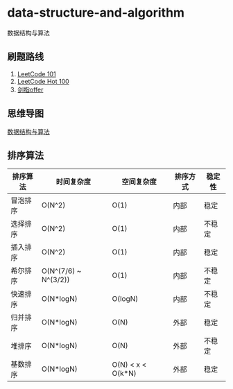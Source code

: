 # data-structure-and-algorithm
数据结构与算法

## 刷题路线

1. [LeetCode 101](https://github.com/changgyhub/leetcode_101/)
2. [LeetCode Hot 100](https://leetcode.cn/problem-list/2cktkvj/)
3. [剑指offer](https://leetcode.cn/problem-list/xb9nqhhg/)

## 思维导图

[数据结构与算法](https://kdocs.cn/l/cnov2tCcBerc)

## 排序算法

| 排序算法 | 时间复杂度 | 空间复杂度             | 排序方式 | 稳定性 |
|------|------|-------------------|----|----|
| 冒泡排序 | O(N^2) | O(1)              | 内部 | 稳定 |
| 选择排序 | O(N^2) | O(1)              | 内部 | 不稳定 |
| 插入排序 | O(N^2) | O(1)              | 内部 | 稳定 |
| 希尔排序 | O(N^(7/6) ~ N^(3/2)) | O(1)              | 内部 | 不稳定 |
| 快速排序 | O(N*logN) | O(logN)           | 内部 | 不稳定 |
| 归并排序 | O(N*logN) | O(N)              | 外部 | 稳定 |
| 堆排序  | O(N*logN) | O(N)              | 外部 | 不稳定 |
| 基数排序 | O(N*logN) | O(N) < x < O(k*N) | 外部 | 稳定 |
